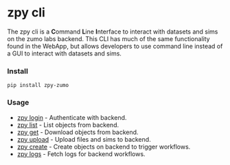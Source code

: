 # zpy cli

The zpy cli is a **C**ommand **L**ine **I**nterface to interact with datasets and sims on the zumo labs backend. This CLI has much of the same functionality found in the WebApp, but allows developers to use command line instead of a GUI to interact with datasets and sims.

### Install

```
pip install zpy-zumo
```

### Usage

* [zpy login](login.md) - Authenticate with backend. 
* [zpy list](list.md) - List objects from backend.
* [zpy get](get.md) - Download objects from backend.
* [zpy upload](upload.md) - Upload files and sims to backend.
* [zpy create](create.md) - Create objects on backend to trigger workflows.
* [zpy logs](logs.md) - Fetch logs for backend workflows.
